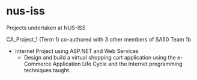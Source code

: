 # nus-iss
Projects undertaken at NUS-ISS

CA_Project_1 (Term 1) co-authored with 3 other members of SA50 Team 1b
- Internet Project using ASP.NET and Web Services
  - Design and build a virtual shopping cart application using the e-Commerce Application Life Cycle and the Internet programming techniques taught.
